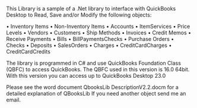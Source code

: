 
This Library is a sample of a .Net library to interface with QuickBooks Desktop to Read, Save and/or Modify the following objects:

  •	Inventory Items
  •	Non-Inventory Items
  •	Accounts
  •	ItemServices
  •	Price Levels
  •	Vendors
  •	Customers
  •	Ship Methods
  •	Invoices
  •	Credit Memos
  •	Receive Payments
  •	Bills
  •	BillPaymentsChecks
  •	Purchase Orders
  •	Checks
  •	Deposits
  •	SalesOrders
  •	Charges
  •	CreditCardCharges
  •	CreditCardCredits

  
The library is programmed in C# and use QuickBooks Foundation Class (QBFC) to access QuickBooks.
The QBFC used in this version is 16.0 64bit. With this version you can access up to QuickBooks Desktop 23.0

Please see the word document QbooksLib DescriptionV2.2.docm for a detailed explanation of QBooksLib
If you need another object send me an email.

